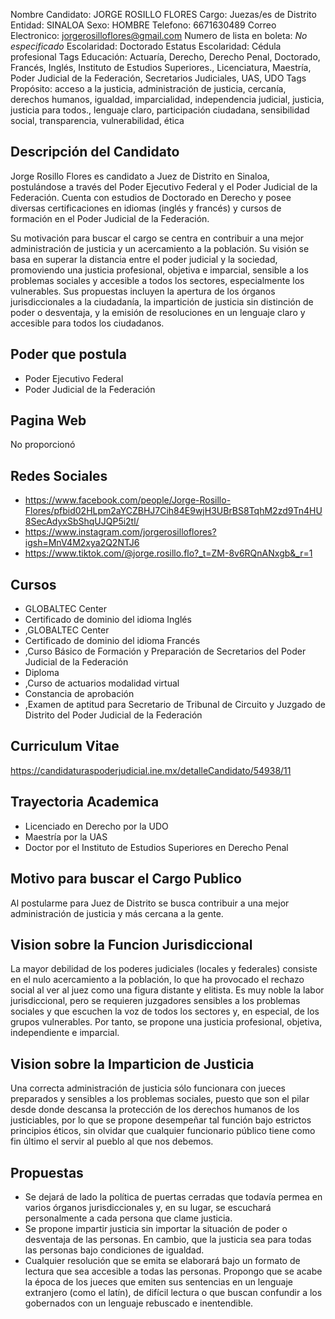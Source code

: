 Nombre Candidato: JORGE ROSILLO FLORES
Cargo: Juezas/es de Distrito
Entidad: SINALOA
Sexo: HOMBRE
Telefono: 6671630489
Correo Electronico: jorgerosilloflores@gmail.com
Numero de lista en boleta: *No especificado*
Escolaridad: Doctorado
Estatus Escolaridad: Cédula profesional
Tags Educación: Actuaría, Derecho, Derecho Penal, Doctorado, Francés, Inglés, Instituto de Estudios Superiores., Licenciatura, Maestría, Poder Judicial de la Federación, Secretarios Judiciales, UAS, UDO
Tags Propósito: acceso a la justicia, administración de justicia, cercanía, derechos humanos, igualdad, imparcialidad, independencia judicial, justicia, justicia para todos., lenguaje claro, participación ciudadana, sensibilidad social, transparencia, vulnerabilidad, ética


## Descripción del Candidato 

Jorge Rosillo Flores es candidato a Juez de Distrito en Sinaloa, postulándose a través del Poder Ejecutivo Federal y el Poder Judicial de la Federación. Cuenta con estudios de Doctorado en Derecho y posee diversas certificaciones en idiomas (inglés y francés) y cursos de formación en el Poder Judicial de la Federación. 

Su motivación para buscar el cargo se centra en contribuir a una mejor administración de justicia y un acercamiento a la población. Su visión se basa en superar la distancia entre el poder judicial y la sociedad, promoviendo una justicia profesional, objetiva e imparcial, sensible a los problemas sociales y accesible a todos los sectores, especialmente los vulnerables. Sus propuestas incluyen la apertura de los órganos jurisdiccionales a la ciudadanía, la impartición de justicia sin distinción de poder o desventaja, y la emisión de resoluciones en un lenguaje claro y accesible para todos los ciudadanos.


## Poder que postula

- Poder Ejecutivo Federal
- Poder Judicial de la Federación


## Pagina Web

No proporcionó


## Redes Sociales

- https://www.facebook.com/people/Jorge-Rosillo-Flores/pfbid02HLpm2aYCZBHJ7Cih84E9wjH3UBrBS8TqhM2zd9Tn4HU8SecAdyxSbShqUJQP5i2tl/
- https://www.instagram.com/jorgerosilloflores?igsh=MnV4M2xya2Q2NTJ6
- https://www.tiktok.com/@jorge.rosillo.flo?_t=ZM-8v6RQnANxgb&_r=1


## Cursos

- GLOBALTEC Center
- Certificado de dominio del idioma Inglés
- ,GLOBALTEC Center
- Certificado de dominio del idioma Francés
- ,Curso Básico de Formación y Preparación de Secretarios del Poder Judicial de la Federación
- Diploma
- ,Curso de actuarios modalidad virtual
- Constancia de aprobación
- ,Examen de aptitud para Secretario de Tribunal de Circuito y Juzgado de Distrito del Poder Judicial de la Federación


## Curriculum Vitae

https://candidaturaspoderjudicial.ine.mx/detalleCandidato/54938/11


## Trayectoria Academica

- Licenciado en Derecho por la UDO
- Maestría por la UAS
- Doctor por el Instituto de Estudios Superiores en Derecho Penal


## Motivo para buscar el Cargo Publico

Al postularme para Juez de Distrito se busca contribuir a una mejor administración de justicia y más cercana a la gente.


## Vision sobre la Funcion Jurisdiccional

La mayor debilidad de los poderes judiciales (locales y federales) consiste en el nulo acercamiento a la población, lo que ha provocado el rechazo social al ver al juez como una figura distante y elitista. Es muy noble la labor jurisdiccional, pero se requieren juzgadores sensibles a los problemas sociales y que escuchen la voz de todos los sectores y, en especial, de los grupos vulnerables. Por tanto, se propone una justicia profesional, objetiva, independiente e imparcial.


## Vision sobre la Imparticion de Justicia

Una correcta administración de justicia sólo funcionara con jueces preparados y sensibles a los problemas sociales, puesto que son el pilar desde donde descansa la protección de los derechos humanos de los justiciables, por lo que se propone desempeñar tal función bajo estrictos principios éticos, sin olvidar que cualquier funcionario público tiene como fin último el servir al pueblo al que nos debemos.


## Propuestas

- Se dejará de lado la política de puertas cerradas que todavía permea en varios órganos jurisdiccionales y, en su lugar, se escuchará personalmente a cada persona que clame justicia.
- Se propone impartir justicia sin importar la situación de poder o desventaja de las personas. En cambio, que la justicia sea para todas las personas bajo condiciones de igualdad.
- Cualquier resolución que se emita se elaborará bajo un formato de lectura que sea accesible a todas las personas. Propongo que se acabe la época de los jueces que emiten sus sentencias en un lenguaje extranjero (como el latín), de difícil lectura o que buscan confundir a los gobernados con un lenguaje rebuscado e inentendible.

